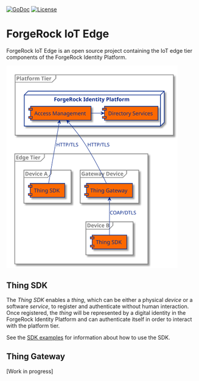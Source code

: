 [![GoDoc](https://godoc.org/github.com/ForgeRock/iot-edge/pkg/things?status.svg)](https://godoc.org/github.com/ForgeRock/iot-edge/pkg/things)
[![License](https://img.shields.io/badge/License-Apache%202.0-blue.svg)](https://github.com/ForgeRock/iot-edge/blob/main/LICENSE)

# ForgeRock IoT Edge

ForgeRock IoT Edge is an open source project containing the IoT edge tier components of the ForgeRock Identity Platform.

<img src="docs/iot-edge-components.svg" width="450"/>

## Thing SDK

The _Thing SDK_ enables a _thing_, which can be either a physical _device_ or a software _service_, to register and
authenticate without human interaction. Once registered, the _thing_ will be represented by a digital identity in the
ForgeRock Identity Platform and can authenticate itself in order to interact with the platform tier.

See the [SDK examples](docs/run-examples.md) for information about how to use the SDK.

## Thing Gateway
[Work in progress]